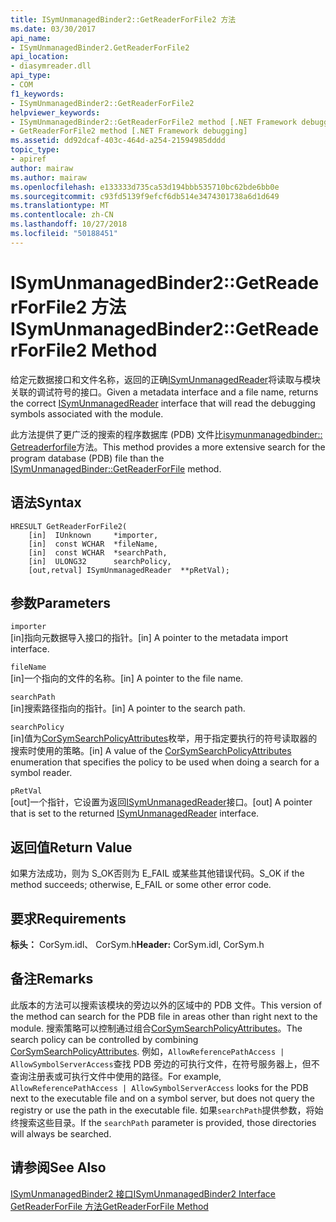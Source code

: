 ```yaml
---
title: ISymUnmanagedBinder2::GetReaderForFile2 方法
ms.date: 03/30/2017
api_name:
- ISymUnmanagedBinder2.GetReaderForFile2
api_location:
- diasymreader.dll
api_type:
- COM
f1_keywords:
- ISymUnmanagedBinder2::GetReaderForFile2
helpviewer_keywords:
- ISymUnmanagedBinder2::GetReaderForFile2 method [.NET Framework debugging]
- GetReaderForFile2 method [.NET Framework debugging]
ms.assetid: dd92dcaf-403c-464d-a254-21594985dddd
topic_type:
- apiref
author: mairaw
ms.author: mairaw
ms.openlocfilehash: e133333d735ca53d194bbb535710bc62bde6bb0e
ms.sourcegitcommit: c93fd5139f9efcf6db514e3474301738a6d1d649
ms.translationtype: MT
ms.contentlocale: zh-CN
ms.lasthandoff: 10/27/2018
ms.locfileid: "50188451"
---
```

# <a name="isymunmanagedbinder2getreaderforfile2-method"></a><span data-ttu-id="395b5-102">ISymUnmanagedBinder2::GetReaderForFile2 方法</span><span class="sxs-lookup"><span data-stu-id="395b5-102">ISymUnmanagedBinder2::GetReaderForFile2 Method</span></span>
<span data-ttu-id="395b5-103">给定元数据接口和文件名称，返回的正确[ISymUnmanagedReader](isymunmanagedreader-interface.md)将读取与模块关联的调试符号的接口。</span><span class="sxs-lookup"><span data-stu-id="395b5-103">Given a metadata interface and a file name, returns the correct [ISymUnmanagedReader](isymunmanagedreader-interface.md) interface that will read the debugging symbols associated with the module.</span></span>  
  
 <span data-ttu-id="395b5-104">此方法提供了更广泛的搜索的程序数据库 (PDB) 文件比[isymunmanagedbinder:: Getreaderforfile](../../../../docs/framework/unmanaged-api/diagnostics/isymunmanagedbinder-getreaderforfile-method.md)方法。</span><span class="sxs-lookup"><span data-stu-id="395b5-104">This method provides a more extensive search for the program database (PDB) file than the [ISymUnmanagedBinder::GetReaderForFile](../../../../docs/framework/unmanaged-api/diagnostics/isymunmanagedbinder-getreaderforfile-method.md) method.</span></span>  
  
## <a name="syntax"></a><span data-ttu-id="395b5-105">语法</span><span class="sxs-lookup"><span data-stu-id="395b5-105">Syntax</span></span>  
  
```  
HRESULT GetReaderForFile2(  
    [in]  IUnknown     *importer,  
    [in]  const WCHAR  *fileName,  
    [in]  const WCHAR  *searchPath,  
    [in]  ULONG32      searchPolicy,  
    [out,retval] ISymUnmanagedReader  **pRetVal);  
```  
  
## <a name="parameters"></a><span data-ttu-id="395b5-106">参数</span><span class="sxs-lookup"><span data-stu-id="395b5-106">Parameters</span></span>  
 `importer`  
 <span data-ttu-id="395b5-107">[in]指向元数据导入接口的指针。</span><span class="sxs-lookup"><span data-stu-id="395b5-107">[in] A pointer to the metadata import interface.</span></span>  
  
 `fileName`  
 <span data-ttu-id="395b5-108">[in]一个指向的文件的名称。</span><span class="sxs-lookup"><span data-stu-id="395b5-108">[in] A pointer to the file name.</span></span>  
  
 `searchPath`  
 <span data-ttu-id="395b5-109">[in]搜索路径指向的指针。</span><span class="sxs-lookup"><span data-stu-id="395b5-109">[in] A pointer to the search path.</span></span>  
  
 `searchPolicy`  
 <span data-ttu-id="395b5-110">[in]值为[CorSymSearchPolicyAttributes](../../../../docs/framework/unmanaged-api/diagnostics/corsymsearchpolicyattributes-enumeration.md)枚举，用于指定要执行的符号读取器的搜索时使用的策略。</span><span class="sxs-lookup"><span data-stu-id="395b5-110">[in] A value of the [CorSymSearchPolicyAttributes](../../../../docs/framework/unmanaged-api/diagnostics/corsymsearchpolicyattributes-enumeration.md) enumeration that specifies the policy to be used when doing a search for a symbol reader.</span></span>  
  
 `pRetVal`  
 <span data-ttu-id="395b5-111">[out]一个指针，它设置为返回[ISymUnmanagedReader](isymunmanagedreader-interface.md)接口。</span><span class="sxs-lookup"><span data-stu-id="395b5-111">[out] A pointer that is set to the returned [ISymUnmanagedReader](isymunmanagedreader-interface.md) interface.</span></span>  
  
## <a name="return-value"></a><span data-ttu-id="395b5-112">返回值</span><span class="sxs-lookup"><span data-stu-id="395b5-112">Return Value</span></span>  
 <span data-ttu-id="395b5-113">如果方法成功，则为 S_OK否则为 E_FAIL 或某些其他错误代码。</span><span class="sxs-lookup"><span data-stu-id="395b5-113">S_OK if the method succeeds; otherwise, E_FAIL or some other error code.</span></span>  
  
## <a name="requirements"></a><span data-ttu-id="395b5-114">要求</span><span class="sxs-lookup"><span data-stu-id="395b5-114">Requirements</span></span>  
 <span data-ttu-id="395b5-115">**标头：** CorSym.idl、 CorSym.h</span><span class="sxs-lookup"><span data-stu-id="395b5-115">**Header:** CorSym.idl, CorSym.h</span></span>  
  
## <a name="remarks"></a><span data-ttu-id="395b5-116">备注</span><span class="sxs-lookup"><span data-stu-id="395b5-116">Remarks</span></span>  
 <span data-ttu-id="395b5-117">此版本的方法可以搜索该模块的旁边以外的区域中的 PDB 文件。</span><span class="sxs-lookup"><span data-stu-id="395b5-117">This version of the method can search for the PDB file in areas other than right next to the module.</span></span> <span data-ttu-id="395b5-118">搜索策略可以控制通过组合[CorSymSearchPolicyAttributes](../../../../docs/framework/unmanaged-api/diagnostics/corsymsearchpolicyattributes-enumeration.md)。</span><span class="sxs-lookup"><span data-stu-id="395b5-118">The search policy can be controlled by combining [CorSymSearchPolicyAttributes](../../../../docs/framework/unmanaged-api/diagnostics/corsymsearchpolicyattributes-enumeration.md).</span></span> <span data-ttu-id="395b5-119">例如，`AllowReferencePathAccess | AllowSymbolServerAccess`查找 PDB 旁边的可执行文件，在符号服务器上，但不查询注册表或可执行文件中使用的路径。</span><span class="sxs-lookup"><span data-stu-id="395b5-119">For example, `AllowReferencePathAccess | AllowSymbolServerAccess` looks for the PDB next to the executable file and on a symbol server, but does not query the registry or use the path in the executable file.</span></span> <span data-ttu-id="395b5-120">如果`searchPath`提供参数，将始终搜索这些目录。</span><span class="sxs-lookup"><span data-stu-id="395b5-120">If the `searchPath` parameter is provided, those directories will always be searched.</span></span>  
  
## <a name="see-also"></a><span data-ttu-id="395b5-121">请参阅</span><span class="sxs-lookup"><span data-stu-id="395b5-121">See Also</span></span>  
 [<span data-ttu-id="395b5-122">ISymUnmanagedBinder2 接口</span><span class="sxs-lookup"><span data-stu-id="395b5-122">ISymUnmanagedBinder2 Interface</span></span>](../../../../docs/framework/unmanaged-api/diagnostics/isymunmanagedbinder2-interface.md)  
 [<span data-ttu-id="395b5-123">GetReaderForFile 方法</span><span class="sxs-lookup"><span data-stu-id="395b5-123">GetReaderForFile Method</span></span>](../../../../docs/framework/unmanaged-api/diagnostics/isymunmanagedbinder-getreaderforfile-method.md)
